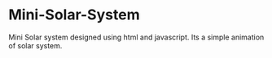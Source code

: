 # Mini-Solar-System
Mini Solar system designed using html and javascript. Its a simple animation of solar system.



